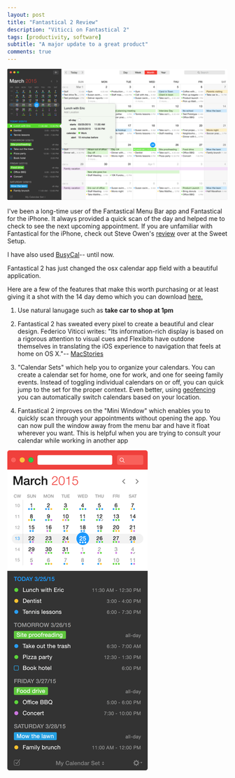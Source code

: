 ```yaml
---
layout: post
title: "Fantastical 2 Review"
description: "Viticci on Fantastical 2"
tags: [productivity, software]
subtitle: "A major update to a great product"
comments: true
---
```



![fantastical](/img/fantastical2-mac-screenshot-dark.png)

I've been a long-time user of the Fantastical Menu Bar app and Fantastical for the iPhone.  It always provided a quick scan of the day and helped me to check to see the next upcoming appointment.  If you are unfamiliar with Fantastical for the iPhone, check out Steve Owen's [review](http://thesweetsetup.com/apps/best-calendar-app-iphone/) over at the Sweet Setup. 

I have also used [BusyCal](http://www.busymac.com/busycal/)-- until now.

Fantastical 2 has just changed the osx calendar app field with a beautiful application. 

Here are a few of the features that make this worth purchasing or at least giving it a shot with the 14 day demo which you can download [here.](http://flexibits.com/fantastical)
	
1. Use natural lanugage such as **take car to shop at 1pm**
2. Fantastical 2 has sweated every pixel to create a beautiful and clear design. Federico Viticci writes: "Its information-rich display is based on a rigorous attention to visual cues and Flexibits have outdone themselves in translating the iOS experience to navigation that feels at home on OS X."-- [MacStories](http://www.macstories.net/reviews/fantastical-2-for-mac-review-reinvented/) 
3. "Calendar Sets" which help you to organize your calendars.  You can create a calendar set for home, one for work, and one for seeing family events.  Instead of toggling individual calendars on or off, you can quick jump to the set for the proper context. Even better, using [geofencing](http://en.wikipedia.org/wiki/Geo-fence) you can automatically switch calendars based on your location.

4. Fantastical 2 improves on the "Mini Window" which enables you to quickly scan through your appointments without opening the app.  You can now pull the window away from the menu bar and have it float wherever you want.  This is helpful when you are trying to consult your calendar while working in another app


<a href="#">
    <img src="/img/fantastical2-mac-miniwindow.png" alt="fantastical" class="img-responsive">
</a>